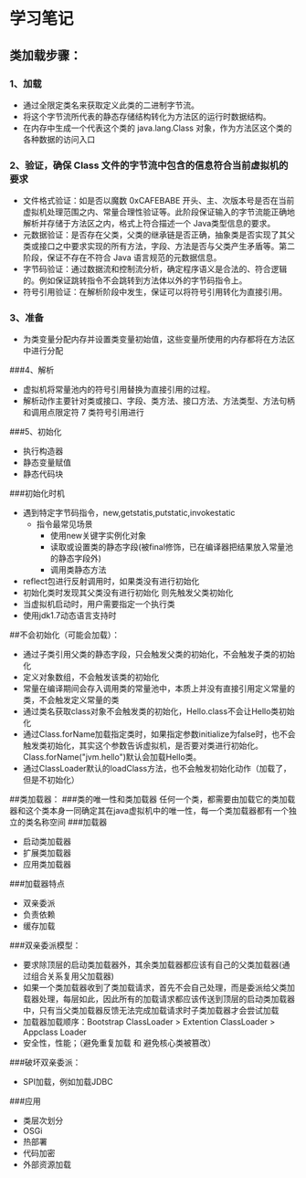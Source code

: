 # 学习笔记
## 类加载步骤：
### 1、加载
- 通过全限定类名来获取定义此类的二进制字节流。
- 将这个字节流所代表的静态存储结构转化为方法区的运行时数据结构。
- 在内存中生成一个代表这个类的 java.lang.Class 对象，作为方法区这个类的各种数据的访问入口

### 2、验证，确保 Class 文件的字节流中包含的信息符合当前虚拟机的要求
- 文件格式验证：如是否以魔数 0xCAFEBABE 开头、主、次版本号是否在当前虚拟机处理范围之内、常量合理性验证等。此阶段保证输入的字节流能正确地解析并存储于方法区之内，格式上符合描述一个 Java类型信息的要求。
- 元数据验证：是否存在父类，父类的继承链是否正确，抽象类是否实现了其父类或接口之中要求实现的所有方法，字段、方法是否与父类产生矛盾等。第二阶段，保证不存在不符合 Java 语言规范的元数据信息。
- 字节码验证：通过数据流和控制流分析，确定程序语义是合法的、符合逻辑的。例如保证跳转指令不会跳转到方法体以外的字节码指令上。
- 符号引用验证：在解析阶段中发生，保证可以将符号引用转化为直接引用。

### 3、准备
- 为类变量分配内存并设置类变量初始值，这些变量所使用的内存都将在方法区中进行分配

###4、解析
- 虚拟机将常量池内的符号引用替换为直接引用的过程。
- 解析动作主要针对类或接口、字段、类方法、接口方法、方法类型、方法句柄和调用点限定符 7 类符号引用进行

###5、初始化
- 执行构造器
- 静态变量赋值
- 静态代码块

###初始化时机
+ 遇到特定字节码指令，new,getstatis,putstatic,invokestatic
	+ 指令最常见场景
		+ 使用new关键字实例化对象
		+ 读取或设置类的静态字段(被final修饰，已在编译器把结果放入常量池的静态字段外)
		+ 调用类静态方法
+ reflect包进行反射调用时，如果类没有进行初始化
+ 初始化类时发现其父类没有进行初始化 则先触发父类初始化
+ 当虚拟机启动时，用户需要指定一个执行类
+ 使用jdk1.7动态语言支持时


##不会初始化（可能会加载）：
- 通过子类引用父类的静态字段，只会触发父类的初始化，不会触发子类的初始化
- 定义对象数组，不会触发该类的初始化
- 常量在编译期间会存入调用类的常量池中，本质上并没有直接引用定义常量的类，不会触发定义常量的类
- 通过类名获取class对象不会触发类的初始化，Hello.class不会让Hello类初始化
- 通过Class.forName加载指定类时，如果指定参数initialize为false时，也不会触发类初始化，其实这个参数告诉虚拟机，是否要对类进行初始化。Class.forName("jvm.hello")默认会加载Hello类。
- 通过ClassLoader默认的loadClass方法，也不会触发初始化动作（加载了，但是不初始化）

##类加载器：
###类的唯一性和类加载器
任何一个类，都需要由加载它的类加载器和这个类本身一同确定其在java虚拟机中的唯一性，每一个类加载器都有一个独立的类名称空间
###加载器
- 启动类加载器
- 扩展类加载器
- 应用类加载器

###加载器特点
- 双亲委派
- 负责依赖
- 缓存加载

###双亲委派模型：
- 要求除顶层的启动类加载器外，其余类加载器都应该有自己的父类加载器(通过组合关系复用父加载器)
- 如果一个类加载器收到了类加载请求，首先不会自己处理，而是委派给父类加载器处理，每层如此，因此所有的加载请求都应该传送到顶层的启动类加载器中，只有当父类加载器反馈无法完成加载请求时子类加载器才会尝试加载
- 加载器加载顺序：Bootstrap ClassLoader > Extention ClassLoader > Appclass Loader
- 安全性，性能；（避免重复加载 和 避免核心类被篡改）

###破坏双亲委派：
- SPI加载，例如加载JDBC

###应用
- 类层次划分
- OSGi
- 热部署
- 代码加密
- 外部资源加载
